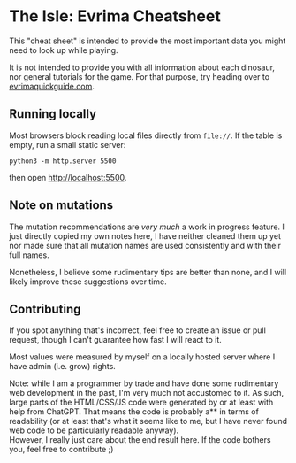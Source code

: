 # The Isle: Evrima Cheatsheet

This "cheat sheet" is intended to provide the most important data you might need to look up while playing.

It is not intended to provide you with all information about each dinosaur, nor general tutorials for the game.
For that purpose, try heading over to <a href="https://www.evrimaquickguide.com/">evrimaquickguide.com</a>.

## Running locally

Most browsers block reading local files directly from <code>file://</code>. If the table is empty, run a small
static server:
<pre><code>python3 -m http.server 5500</code></pre>
then open <a href="http://localhost:5500">http://localhost:5500</a>.

## Note on mutations

The mutation recommendations are _very much_ a work in progress feature. I just directly copied my own notes here,
I have neither cleaned them up yet nor made sure that all mutation names are used consistently and with their
full names.

Nonetheless, I believe some rudimentary tips are better than none, and I will likely improve these suggestions
over time.

## Contributing

If you spot anything that's incorrect, feel free to create an issue or pull request, though I can't guarantee
how fast I will react to it.

Most values were measured by myself on a locally hosted server where I have admin (i.e. grow) rights.

Note: while I am a programmer by trade and have done some rudimentary web development in the past,
I'm very much not accustomed to it. As such, large parts of the HTML/CSS/JS code were generated by or at least
with help from ChatGPT. That means the code is probably a** in terms of readability (or at least that's what
it seems like to me, but I have never found web code to be particularly readable anyway).<br>
However, I really just care about the end result here. If the code bothers you, feel free to contribute ;)